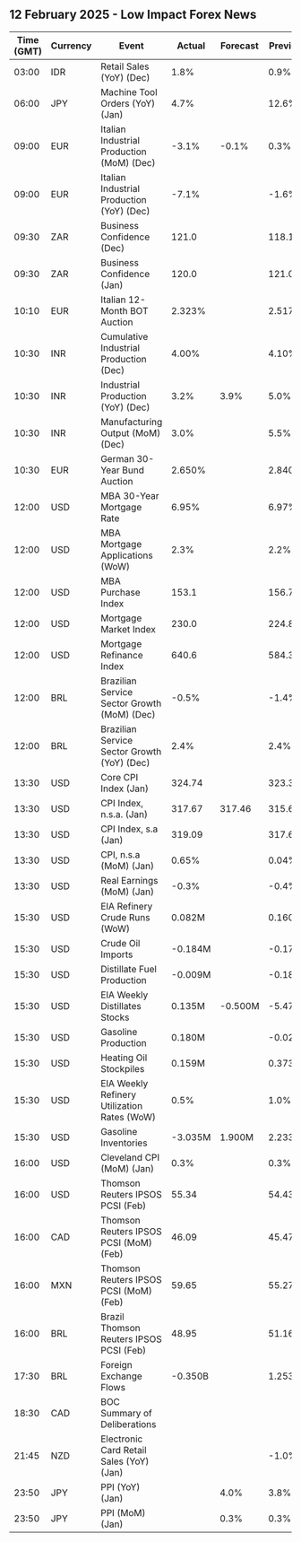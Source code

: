 ## 12 February 2025 - Low Impact Forex News

| Time (GMT) | Currency | Event | Actual | Forecast | Previous |
|------|----------|-------|--------|----------|----------|
| 03:00 | IDR | Retail Sales (YoY) (Dec) | 1.8% |  | 0.9% |
| 06:00 | JPY | Machine Tool Orders (YoY) (Jan) | 4.7% |  | 12.6% |
| 09:00 | EUR | Italian Industrial Production (MoM) (Dec) | -3.1% | -0.1% | 0.3% |
| 09:00 | EUR | Italian Industrial Production (YoY) (Dec) | -7.1% |  | -1.6% |
| 09:30 | ZAR | Business Confidence (Dec) | 121.0 |  | 118.1 |
| 09:30 | ZAR | Business Confidence (Jan) | 120.0 |  | 121.0 |
| 10:10 | EUR | Italian 12-Month BOT Auction | 2.323% |  | 2.517% |
| 10:30 | INR | Cumulative Industrial Production (Dec) | 4.00% |  | 4.10% |
| 10:30 | INR | Industrial Production (YoY) (Dec) | 3.2% | 3.9% | 5.0% |
| 10:30 | INR | Manufacturing Output (MoM) (Dec) | 3.0% |  | 5.5% |
| 10:30 | EUR | German 30-Year Bund Auction | 2.650% |  | 2.840% |
| 12:00 | USD | MBA 30-Year Mortgage Rate | 6.95% |  | 6.97% |
| 12:00 | USD | MBA Mortgage Applications (WoW) | 2.3% |  | 2.2% |
| 12:00 | USD | MBA Purchase Index | 153.1 |  | 156.7 |
| 12:00 | USD | Mortgage Market Index | 230.0 |  | 224.8 |
| 12:00 | USD | Mortgage Refinance Index | 640.6 |  | 584.3 |
| 12:00 | BRL | Brazilian Service Sector Growth (MoM) (Dec) | -0.5% |  | -1.4% |
| 12:00 | BRL | Brazilian Service Sector Growth (YoY) (Dec) | 2.4% |  | 2.4% |
| 13:30 | USD | Core CPI Index (Jan) | 324.74 |  | 323.30 |
| 13:30 | USD | CPI Index, n.s.a. (Jan) | 317.67 | 317.46 | 315.61 |
| 13:30 | USD | CPI Index, s.a (Jan) | 319.09 |  | 317.60 |
| 13:30 | USD | CPI, n.s.a (MoM) (Jan) | 0.65% |  | 0.04% |
| 13:30 | USD | Real Earnings (MoM) (Jan) | -0.3% |  | -0.4% |
| 15:30 | USD | EIA Refinery Crude Runs (WoW) | 0.082M |  | 0.160M |
| 15:30 | USD | Crude Oil Imports | -0.184M |  | -0.178M |
| 15:30 | USD | Distillate Fuel Production | -0.009M |  | -0.186M |
| 15:30 | USD | EIA Weekly Distillates Stocks | 0.135M | -0.500M | -5.471M |
| 15:30 | USD | Gasoline Production | 0.180M |  | -0.027M |
| 15:30 | USD | Heating Oil Stockpiles | 0.159M |  | 0.373M |
| 15:30 | USD | EIA Weekly Refinery Utilization Rates (WoW) | 0.5% |  | 1.0% |
| 15:30 | USD | Gasoline Inventories | -3.035M | 1.900M | 2.233M |
| 16:00 | USD | Cleveland CPI (MoM) (Jan) | 0.3% |  | 0.3% |
| 16:00 | USD | Thomson Reuters IPSOS PCSI (Feb) | 55.34 |  | 54.43 |
| 16:00 | CAD | Thomson Reuters IPSOS PCSI (MoM) (Feb) | 46.09 |  | 45.47 |
| 16:00 | MXN | Thomson Reuters IPSOS PCSI (MoM) (Feb) | 59.65 |  | 55.27 |
| 16:00 | BRL | Brazil Thomson Reuters IPSOS PCSI (Feb) | 48.95 |  | 51.16 |
| 17:30 | BRL | Foreign Exchange Flows | -0.350B |  | 1.253B |
| 18:30 | CAD | BOC Summary of Deliberations |  |  |  |
| 21:45 | NZD | Electronic Card Retail Sales (YoY) (Jan) |  |  | -1.0% |
| 23:50 | JPY | PPI (YoY) (Jan) |  | 4.0% | 3.8% |
| 23:50 | JPY | PPI (MoM) (Jan) |  | 0.3% | 0.3% |
